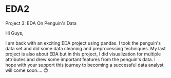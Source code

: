 # EDA2
Project 3: EDA On Penguin's Data

Hi Guys,

I am back with an exciting EDA project using pandas. I took the penguin's data set and did some data cleaning and preprocessing techniques. My last project is also about EDA but in this project, I did visualization for multiple attributes and drew some important features from the penguin's data. I hope with your support this journey to becoming a successful data analyst will come soon.... 😊 

